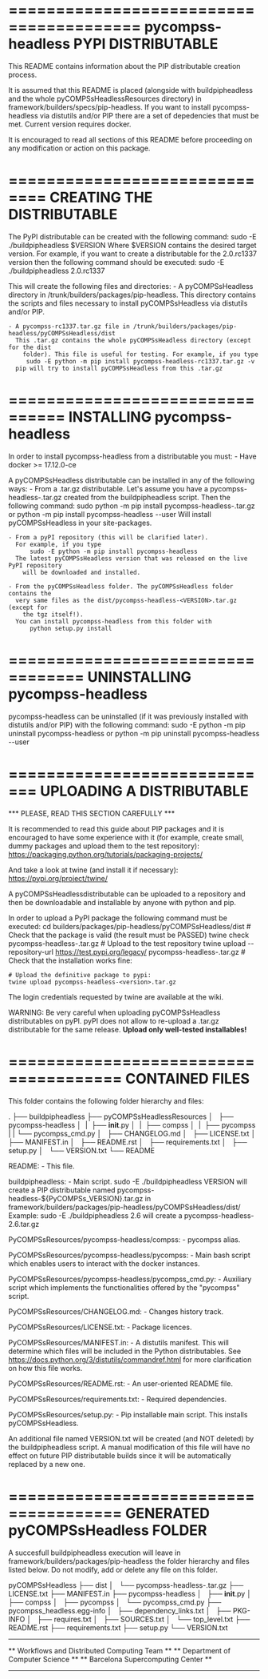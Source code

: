 ========================================
	pycompss-headless PYPI DISTRIBUTABLE
========================================

This README contains information about the PIP distributable creation process.

It is assumed that this README is placed (alongside with buildpipheadless and
the whole pyCOMPSsHeadlessResources directory) in framework/builders/specs/pip-headless.
If you want to install pycompss-headless via distutils and/or PIP there are a
set of depedencies that must be met. Current version requires docker.

It is encouraged to read all sections of this README before proceeding on any
modification or action on this package.


==============================
	CREATING THE DISTRIBUTABLE
==============================

The PyPI distributable can be created with the following command:
	sudo -E ./buildpipheadless $VERSION
Where $VERSION contains the desired target version. For example, if
you want to create a distributable for the 2.0.rc1337 version then
the following command should be executed:
	sudo -E ./buildpipheadless 2.0.rc1337

This will create the following files and directories:
	- A pyCOMPSsHeadless directory in /trunk/builders/packages/pip-headless.
	  This directory contains the scripts and files necessary to
	  install pyCOMPSsHeadless via distutils and/or PIP.

	- A pycompss-rc1337.tar.gz file in /trunk/builders/packages/pip-headless/pyCOMPSsHeadless/dist
	  This .tar.gz contains the whole pyCOMPSsHeadless directory (except for the dist
		folder). This file is useful for testing. For example, if you type
		 sudo -E python -m pip install pycompss-headless-rc1337.tar.gz -v
	  pip will try to install pyCOMPSsHeadless from this .tar.gz



================================
	INSTALLING pycompss-headless
================================

In order to install pycompss-headless from a distributable you must:
	- Have docker >= 17.12.0-ce

A pyCOMPSsHeadless distributable can be installed in any of the following ways:
	- From a .tar.gz distributable. Let's assume you have a
	  pycompss-headless-<VERSION>.tar.gz created from the buildpipheadless script.
		Then the following command:
		  sudo python -m pip install pycompss-headless-<VERSION>.tar.gz
			or
			python -m pip install pycompss-headless --user
	  Will install pyCOMPSsHeadless in your site-packages.

	- From a pyPI repository (this will be clarified later).
	  For example, if you type
		  sudo -E python -m pip install pycompss-headless
	  The latest pyCOMPSsHeadless version that was released on the live PyPI repository
		will be downloaded and installed.

	- From the pyCOMPSsHeadless folder. The pyCOMPSsHeadless folder contains the
	  very same files as the dist/pycompss-headless-<VERSION>.tar.gz (except for
		the tgz itself!).
	  You can install pycompss-headless from this folder with
		  python setup.py install


==================================
	UNINSTALLING pycompss-headless
==================================

pycompss-headless can be uninstalled (if it was previously installed with distutils
and/or PIP) with the following command:
	sudo -E python -m pip uninstall pycompss-headless
  or
	python -m pip uninstall pycompss-headless --user


=============================
	UPLOADING A DISTRIBUTABLE
=============================

*** PLEASE, READ THIS SECTION CAREFULLY ***

It is recommended to read this guide about PIP packages and it is encouraged to
have some experience with it (for example, create small, dummy packages and
upload them to the test repository):
	https://packaging.python.org/tutorials/packaging-projects/

And take a look at twine (and install it if necessary):
  https://pypi.org/project/twine/

A pyCOMPSsHeadlessdistributable can be uploaded to a repository and then be
downloadable and installable by anyone with python and pip.

In order to upload a PyPI package the following command must be executed:
  cd builders/packages/pip-headless/pyCOMPSsHeadless/dist
	# Check that the package is valid (the result must be PASSED)
	twine check pycompss-headless-<version>.tar.gz
	# Upload to the test repository
	twine upload --repository-url https://test.pypi.org/legacy/ pycompss-headless-<version>.tar.gz
	# Check that the installation works fine:

	# Upload the definitive package to pypi:
	twine upload pycompss-headless-<version>.tar.gz

The login credentials requested by twine are available at the wiki.

WARNING: Be very careful when uploading pyCOMPSsHeadless distributables on pyPI.
pyPI does not allow to re-upload a .tar.gz distributable for the same release.
**Upload only well-tested installables!**


======================================
	CONTAINED FILES
======================================

This folder contains the following folder hierarchy and files:

.
├── buildpipheadless
├── pyCOMPSsHeadlessResources
│   ├── pycompss-headless
│   |   ├── __init__.py
│   |   ├── compss
│   |   ├── pycompss
|   |   └── pycompss_cmd.py
│   ├── CHANGELOG.md
│   ├── LICENSE.txt
│   ├── MANIFEST.in
│   ├── README.rst
│   ├── requirements.txt
│   ├── setup.py
│   └── VERSION.txt
└── README


README:
	- This file.

buildpipheadless:
	- Main script. sudo -E ./buildpipheadless VERSION will create a PIP distributable
	  named pycompss-headless-${PyCOMPSs_VERSION}.tar.gz in
		framework/builders/packages/pip-headless/pyCOMPSsHeadless/dist/
	  Example: sudo -E ./buildpipheadless 2.6 will create a pycompss-headless-2.6.tar.gz

PyCOMPSsResources/pycompss-headless/compss:
	- pycompss alias.

PyCOMPSsResources/pycompss-headless/pycompss:
	- Main bash script which enables users to interact with the docker instances.

PyCOMPSsResources/pycompss-headless/pycompss_cmd.py:
	- Auxiliary script which implements the functionalities offered by the
	  "pycompss" script.

PyCOMPSsResources/CHANGELOG.md:
	- Changes history track.

PyCOMPSsResources/LICENSE.txt:
	- Package licences.

PyCOMPSsResources/MANIFEST.in:
	- A distutils manifest. This will determine which files will be included in
	  the Python distributables.
		See https://docs.python.org/3/distutils/commandref.html
	  for more clarification on how this file works.

PyCOMPSsResources/README.rst:
	- An user-oriented README file.

PyCOMPSsResources/requirements.txt:
	- Required dependencies.

PyCOMPSsResources/setup.py:
		- Pip installable main script. This installs pyCOMPSsHeadless.

An additional file named VERSION.txt will be created (and NOT deleted) by the
buildpipheadless script.
A manual modification of this file will have no effect on future PIP
distributable builds since it will be automatically replaced by a new one.



======================================
	           GENERATED
      pyCOMPSsHeadless FOLDER
======================================

A succesfull buildpipheadless execution will leave in framework/builders/packages/pip-headless
the folder hierarchy and files listed below.
Do not modify, add or delete any file on this folder.

pyCOMPSsHeadless
├── dist
│   └── pycompss-headless-<VERSION>.tar.gz
├── LICENSE.txt
├── MANIFEST.in
├── pycompss-headless
│   ├── __init__.py
│   ├── compss
│   ├── pycompss
│   └── pycompss_cmd.py
├── pycompss_headless.egg-info
│   ├── dependency_links.txt
│   ├── PKG-INFO
│   ├── requires.txt
│   ├── SOURCES.txt
│   └── top_level.txt
├── README.rst
├── requirements.txt
├── setup.py
└── VERSION.txt


**********************************************
** Workflows and Distributed Computing Team **
** Department of Computer Science           **
** Barcelona Supercomputing Center          **
**********************************************
